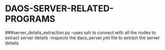 # DAOS-SERVER-RELATED-PROGRAMS

###server_details_extraction.py
-uses ssh to connect with all the nodes to extract server details
-inspects the daos_server.yml file to extract the server details
